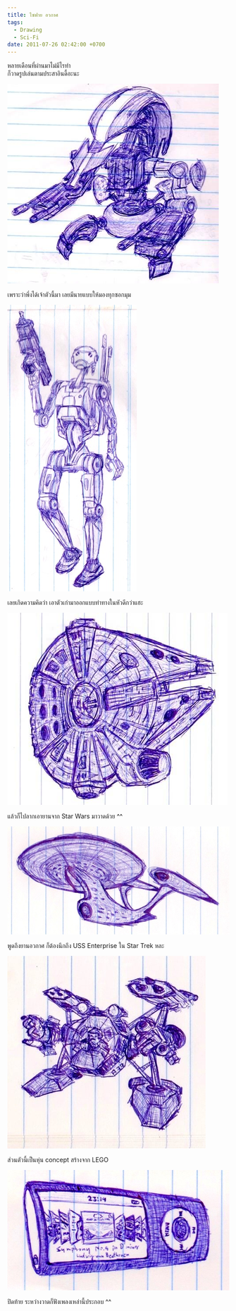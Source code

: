 ```yaml
---
title: ไซฟาย อวกาศ
tags:
  - Drawing
  - Sci-Fi
date: 2011-07-26 02:42:00 +0700
---
```


หลายเดือนที่ผ่านมาไม่มีไรทำ  
ก็วาดรูปเล่นตามประสาอินดี้อะนะ

![](/images/drawing/people/destroyer-droid.jpg)

เพราะว่าพึ่งได้เจ้าตัวนี้มา เลยมีนายแบบให้มองทุกซอกมุม

![](/images/drawing/people/battle-droid.jpg)

เลยเกิดความคิดว่า เอาตัวเก่ามาออกแบบท่าทางในหัวดีกว่าแฮะ

![](/images/drawing/vehicle/millennium-falcon.jpg)

แล้วก็ไปลากเอายานจาก Star Wars มาวาดด้วย ^^

![](/images/drawing/vehicle/uss-enterprise.jpg)

พูดถึงยานอวกาศ ก็ต้องนึกถึง USS Enterprise ใน Star Trek หละ

![](/images/drawing/vehicle/mining-drone.jpg)

ส่วนตัวนี้เป็นหุ่น concept สร้างจาก LEGO

![](/images/drawing/object/ipod-nano.jpg)

ปิดท้าย ระหว่างวาดก็ฟังเพลงเหล่านี้ประกอบ ^^
